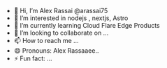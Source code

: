 - 👋 Hi, I’m Alex Rassai @arassai75
- 👀 I’m interested in nodejs , nextjs, Astro 
- 🌱 I’m currently learning Cloud Flare Edge Products
- 💞️ I’m looking to collaborate on ...
- 📫 How to reach me ...
- 😄 Pronouns: Alex Rassaaee..
- ⚡ Fun fact: ...

<!---
arassai75/arassai75 is a ✨ special ✨ repository because its `README.md` (this file) appears on your GitHub profile.
You can click the Preview link to take a look at your changes.
--->
